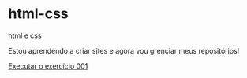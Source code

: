 # html-css
 html e css

Estou aprendendo a criar sites e agora vou grenciar meus repositórios!

<a href="https://gleysonrodrigues.github.io/html-css/exercicios/ex001/index.html">Executar o exercício 001</a>